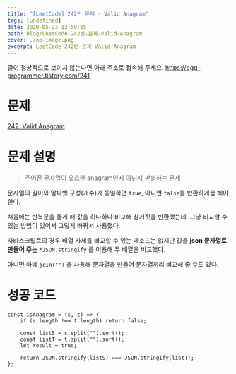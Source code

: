 ```yaml
---
title: "[LeetCode] 242번 문제 - Valid Anagram"
tags: [undefined]
date: 2020-05-23 12:59:05
path: blog/LeetCode-242번-문제-Valid-Anagram
cover: ./no-image.png
excerpt: LeetCode-242번-문제-Valid-Anagram
---
```

글이 정상적으로 보이지 않는다면 아래 주소로 접속해 주세요.
https://egg-programmer.tistory.com/241
# 문제

[242. Valid Anagram](https://leetcode.com/problems/valid-anagram/)

# 문제 설명

>  
> 주어진 문자열이 유효한 anagram인지 아닌지 판별하는 문제
> 

문자열의 길이와 알파벳 구성(개수)가 동일하면 `` true ``, 아니면 `` false ``를 반환하게끔 해야 한다.

처음에는 반복문을 돌게 해 값을 하나하나 비교해 참거짓을 반환했는데, 그냥 비교할 수 있는 방법이 있어서 그렇게 바꿔서 사용했다.

자바스크립트의 경우 배열 자체를 비교할 수 있는 메소드는 없지만 값을 __json 문자열로 만들어 주는__ `` *JSON.stringify `` 를 이용해 두 배열을 비교했다.

아니면 아예 `` join("") `` 을 사용해 문자열을 만들어 문자열끼리 비교해 줄 수도 있다.

# 성공 코드

<pre><code class="language-js">const isAnagram = (s, t) =&gt; {
    if (s.length !== t.length) return false;

    const listS = s.split("").sort();
    const listT = t.split("").sort();
    let result = true;

    return JSON.stringify(listS) === JSON.stringify(listT);
};</code></pre>